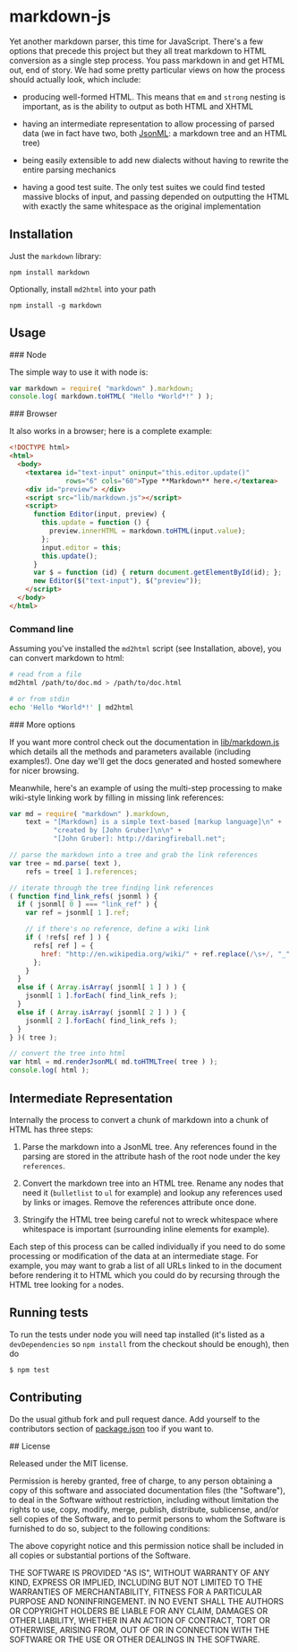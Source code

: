 # markdown-js

Yet another markdown parser, this time for JavaScript. There's a few
options that precede this project but they all treat markdown to HTML
conversion as a single step process. You pass markdown in and get HTML
out, end of story. We had some pretty particular views on how the
process should actually look, which include:

  * producing well-formed HTML. This means that `em` and `strong` nesting
    is important, as is the ability to output as both HTML and XHTML

  * having an intermediate representation to allow processing of parsed
    data (we in fact have two, both [JsonML]: a markdown tree and an HTML tree)

  * being easily extensible to add new dialects without having to
    rewrite the entire parsing mechanics

  * having a good test suite. The only test suites we could find tested
    massive blocks of input, and passing depended on outputting the HTML
    with exactly the same whitespace as the original implementation

[JsonML]: http://jsonml.org/ "JSON Markup Language"

## Installation

Just the `markdown` library:

    npm install markdown

Optionally, install `md2html` into your path

    npm install -g markdown

## Usage

### Node

The simple way to use it with node is:

```js
var markdown = require( "markdown" ).markdown;
console.log( markdown.toHTML( "Hello *World*!" ) );
```

### Browser

It also works in a browser; here is a complete example:

```html
<!DOCTYPE html>
<html>
  <body>
    <textarea id="text-input" oninput="this.editor.update()"
              rows="6" cols="60">Type **Markdown** here.</textarea>
    <div id="preview"> </div>
    <script src="lib/markdown.js"></script>
    <script>
      function Editor(input, preview) {
        this.update = function () {
          preview.innerHTML = markdown.toHTML(input.value);
        };
        input.editor = this;
        this.update();
      }
      var $ = function (id) { return document.getElementById(id); };
      new Editor($("text-input"), $("preview"));
    </script>
  </body>
</html>
```

### Command line

Assuming you've installed the `md2html` script (see Installation,
above), you can convert markdown to html:

```bash
# read from a file
md2html /path/to/doc.md > /path/to/doc.html

# or from stdin
echo 'Hello *World*!' | md2html
```

### More options

If you want more control check out the documentation in
[lib/markdown.js] which details all the methods and parameters
available (including examples!). One day we'll get the docs generated
and hosted somewhere for nicer browsing.

[lib/markdown.js]: http://github.com/evilstreak/markdown-js/blob/master/lib/markdown.js

Meanwhile, here's an example of using the multi-step processing to
make wiki-style linking work by filling in missing link references:

```js
var md = require( "markdown" ).markdown,
    text = "[Markdown] is a simple text-based [markup language]\n" +
           "created by [John Gruber]\n\n" +
           "[John Gruber]: http://daringfireball.net";

// parse the markdown into a tree and grab the link references
var tree = md.parse( text ),
    refs = tree[ 1 ].references;

// iterate through the tree finding link references
( function find_link_refs( jsonml ) {
  if ( jsonml[ 0 ] === "link_ref" ) {
    var ref = jsonml[ 1 ].ref;

    // if there's no reference, define a wiki link
    if ( !refs[ ref ] ) {
      refs[ ref ] = {
        href: "http://en.wikipedia.org/wiki/" + ref.replace(/\s+/, "_" )
      };
    }
  }
  else if ( Array.isArray( jsonml[ 1 ] ) ) {
    jsonml[ 1 ].forEach( find_link_refs );
  }
  else if ( Array.isArray( jsonml[ 2 ] ) ) {
    jsonml[ 2 ].forEach( find_link_refs );
  }
} )( tree );

// convert the tree into html
var html = md.renderJsonML( md.toHTMLTree( tree ) );
console.log( html );
```

## Intermediate Representation

Internally the process to convert a chunk of markdown into a chunk of
HTML has three steps:

 1. Parse the markdown into a JsonML tree. Any references found in the
    parsing are stored in the attribute hash of the root node under the
    key `references`.

 2. Convert the markdown tree into an HTML tree. Rename any nodes that
    need it (`bulletlist` to `ul` for example) and lookup any references
    used by links or images. Remove the references attribute once done.

 3. Stringify the HTML tree being careful not to wreck whitespace where
    whitespace is important (surrounding inline elements for example).

Each step of this process can be called individually if you need to do
some processing or modification of the data at an intermediate stage.
For example, you may want to grab a list of all URLs linked to in the
document before rendering it to HTML which you could do by recursing
through the HTML tree looking for `a` nodes.

## Running tests

To run the tests under node you will need tap installed (it's listed as a
`devDependencies` so `npm install` from the checkout should be enough), then do

    $ npm test

## Contributing

Do the usual github fork and pull request dance. Add yourself to the
contributors section of [package.json](/package.json) too if you want to.

## License

Released under the MIT license.

Permission is hereby granted, free of charge, to any person obtaining a copy of
this software and associated documentation files (the "Software"), to deal in
the Software without restriction, including without limitation the rights to
use, copy, modify, merge, publish, distribute, sublicense, and/or sell copies of
the Software, and to permit persons to whom the Software is furnished to do so,
subject to the following conditions:

The above copyright notice and this permission notice shall be included in all
copies or substantial portions of the Software.

THE SOFTWARE IS PROVIDED "AS IS", WITHOUT WARRANTY OF ANY KIND, EXPRESS OR
IMPLIED, INCLUDING BUT NOT LIMITED TO THE WARRANTIES OF MERCHANTABILITY, FITNESS
FOR A PARTICULAR PURPOSE AND NONINFRINGEMENT. IN NO EVENT SHALL THE AUTHORS OR
COPYRIGHT HOLDERS BE LIABLE FOR ANY CLAIM, DAMAGES OR OTHER LIABILITY, WHETHER
IN AN ACTION OF CONTRACT, TORT OR OTHERWISE, ARISING FROM, OUT OF OR IN
CONNECTION WITH THE SOFTWARE OR THE USE OR OTHER DEALINGS IN THE SOFTWARE.
